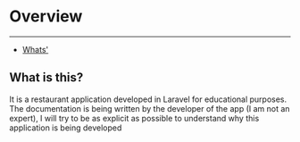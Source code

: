 # Overview

---

-   [Whats'](#whatisthis)

<a name="whatisthis"></a>

## What is this?

It is a restaurant application developed in Laravel for educational purposes.
The documentation is being written by the developer of the app (I am not an expert), I will try to be as explicit as possible to understand why this application is being developed
